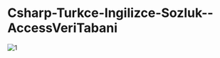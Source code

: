 # Csharp-Turkce-Ingilizce-Sozluk--AccessVeriTabani

![1](https://user-images.githubusercontent.com/33864154/63194020-941bc580-c077-11e9-8f2d-607562e55822.png)

